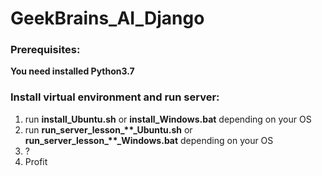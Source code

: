 # GeekBrains_AI_Django  
### Prerequisites:  
   **You need installed Python3.7**
### Install virtual environment and run server:  
1) run **install_Ubuntu.sh** or **install_Windows.bat** depending on your OS  
2) run **run_server_lesson_\*\*_Ubuntu.sh** or **run_server_lesson_\*\*_Windows.bat** depending on your OS  
3) ?  
4) Profit  
